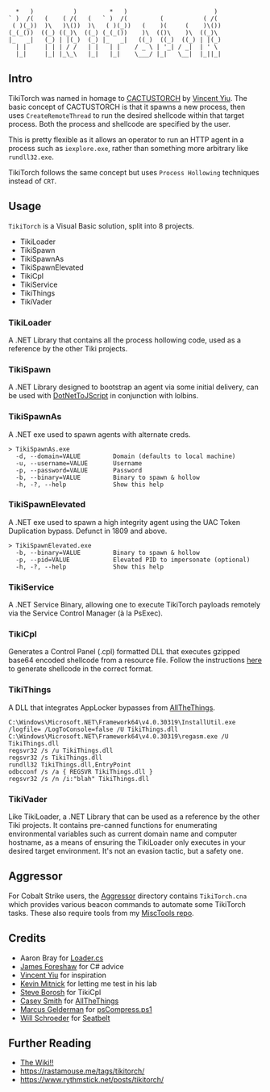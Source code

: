 ```
  *   )           )         *   )                        )  
` )  /(   (    ( /(   (   ` )  /(         (           ( /(  
 ( )(_))  )\   )\())  )\   ( )(_))   (    )(     (    )\()) 
(_(_())  ((_) ((_)\  ((_) (_(_())    )\  (()\    )\  ((_)\  
|_   _|   (_) | |(_)  (_) |_   _|   ((_)  ((_)  ((_) | |(_) 
  | |     | | | / /   | |   | |    / _ \ | '_| / _|  | ' \  
  |_|     |_| |_\_\   |_|   |_|    \___/ |_|   \__|  |_||_| 
```

## Intro

TikiTorch was named in homage to [CACTUSTORCH](https://github.com/vysecurity/CACTUSTORCH) by [Vincent Yiu](https://twitter.com/vysecurity).  The basic concept of CACTUSTORCH is that it spawns a new process, then uses `CreateRemoteThread` to run the desired shellcode within that target process.  Both the process and shellcode are specified by the user.

This is pretty flexible as it allows an operator to run an HTTP agent in a process such as `iexplore.exe`, rather than something more arbitrary like `rundll32.exe`.

TikiTorch follows the same concept but uses `Process Hollowing` techniques instead of `CRT`.

## Usage

`TikiTorch` is a Visual Basic solution, split into 8 projects.

- TikiLoader
- TikiSpawn
- TikiSpawnAs
- TikiSpawnElevated
- TikiCpl
- TikiService
- TikiThings
- TikiVader

### TikiLoader
A .NET Library that contains all the process hollowing code, used as a reference by the other Tiki projects.

### TikiSpawn
A .NET Library designed to bootstrap an agent via some initial delivery, can be used with [DotNetToJScript](https://github.com/tyranid/DotNetToJScript) in conjunction with lolbins.

### TikiSpawnAs
A .NET exe used to spawn agents with alternate creds.

```
> TikiSpawnAs.exe
  -d, --domain=VALUE         Domain (defaults to local machine)
  -u, --username=VALUE       Username
  -p, --password=VALUE       Password
  -b, --binary=VALUE         Binary to spawn & hollow
  -h, -?, --help             Show this help
```

### TikiSpawnElevated
A .NET exe used to spawn a high integrity agent using the UAC Token Duplication bypass.  Defunct in 1809 and above.

```
> TikiSpawnElevated.exe
  -b, --binary=VALUE         Binary to spawn & hollow
  -p, --pid=VALUE            Elevated PID to impersonate (optional)
  -h, -?, --help             Show this help
```

### TikiService
A .NET Service Binary, allowing one to execute TikiTorch payloads remotely via the Service Control Manager (à la PsExec).

### TikiCpl
Generates a Control Panel (.cpl) formatted DLL that executes gzipped base64 encoded shellcode from a resource file.  Follow the instructions [here](https://github.com/rvrsh3ll/CPLResourceRunner) to generate shellcode in the correct format.

### TikiThings
A DLL that integrates AppLocker bypasses from [AllTheThings](https://github.com/redcanaryco/atomic-red-team/blob/master/atomics/T1117/src/AllTheThings.cs).

```text
C:\Windows\Microsoft.NET\Framework64\v4.0.30319\InstallUtil.exe /logfile= /LogToConsole=false /U TikiThings.dll
C:\Windows\Microsoft.NET\Framework64\v4.0.30319\regasm.exe /U TikiThings.dll
regsvr32 /s /u TikiThings.dll
regsvr32 /s TikiThings.dll
rundll32 TikiThings.dll,EntryPoint
odbcconf /s /a { REGSVR TikiThings.dll }
regsvr32 /s /n /i:"blah" TikiThings.dll
```

### TikiVader
Like TikiLoader, a .NET Library that can be used as a reference by the other Tiki projects.  It contains pre-canned functions for enumerating environmental variables such as current domain name and computer hostname, as a means of ensuring the TikiLoader only executes in your desired target environment.  It's not an evasion tactic, but a safety one.

## Aggressor
For Cobalt Strike users, the [Aggressor](https://github.com/rasta-mouse/TikiTorch/tree/master/Aggressor) directory contains `TikiTorch.cna` which provides various beacon commands to automate some TikiTorch tasks.  These also require tools from my [MiscTools repo](https://github.com/rasta-mouse/MiscTools).

## Credits

- Aaron Bray for [Loader.cs](https://github.com/ambray/ProcessHollowing/blob/master/ShellLoader/Loader.cs)
- [James Foreshaw](https://twitter.com/tiraniddo) for C# advice
- [Vincent Yiu](https://twitter.com/vysecurity) for inspiration
- [Kevin Mitnick](@kevinmitnick) for letting me test in his lab
- [Steve Borosh](https://twitter.com/424f424f) for TikiCpl
- [Casey Smith](https://twitter.com/subTee) for [AllTheThings](https://github.com/redcanaryco/atomic-red-team/blob/master/atomics/T1117/src/AllTheThings.cs)
- [Marcus Gelderman](https://gist.github.com/marcgeld) for [psCompress.ps1](https://gist.github.com/marcgeld/bfacfd8d70b34fdf1db0022508b02aca)
- [Will Schroeder](https://twitter.com/harmj0y) for [Seatbelt](https://github.com/GhostPack/Seatbelt)

## Further Reading

- [The Wiki!!](https://github.com/rasta-mouse/TikiTorch/wiki)
- https://rastamouse.me/tags/tikitorch/
- https://www.rythmstick.net/posts/tikitorch/